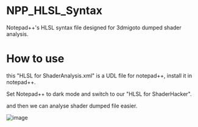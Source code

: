 # NPP_HLSL_Syntax
Notepad++'s HLSL syntax file designed for 3dmigoto dumped shader analysis.


# How to use
this "HLSL for ShaderAnalysis.xml" is a UDL file for notepad++, install it in notepad++.

Set Notepad++ to dark mode and switch to our "HLSL for ShaderHacker".

and then we can analyse shader dumped file easier.


![image](https://github.com/StarBobis/NPP_3Dmigoto_Syntax/assets/151726114/c8ce113f-0646-4f1d-8092-ec8a326dfe4d)
